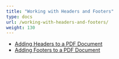 ```yaml
---
title: "Working with Headers and Footers"
type: docs
url: /working-with-headers-and-footers/
weight: 130
---
```


- [Adding Headers to a PDF Document](/adding-headers-to-a-pdf-document/)
- [Adding Footers to a PDF Document](/adding-footers-to-a-pdf-document/)
